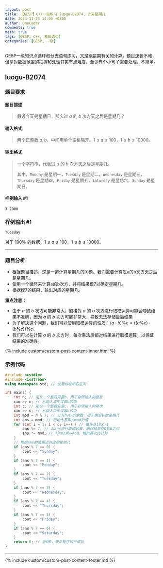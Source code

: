 ```yaml
---
layout: post
title: 【GESP】C++一级练习 luogu-B2074, 计算星期几
date: 2024-11-23 14:00 +0800
author: OneCoder
comments: true
math: true
tags: [GESP, C++, 基础语句]
categories: [GESP, 一级]
---
```

GESP一级知识点循环和分支语句练习。又是跟星期有关的计算。题目逻辑不难，但是对数据范围的把握和处理其实有点难度，至少有个小弯子需要处理，不简单。

<!--more-->

## luogu-B2074

### 题目要求

#### 题目描述

>假设今天是星期日，那么过 $a$ 的 $b$ 次方天之后是星期几？

#### 输入格式

>两个正整数 $a, b$，中间用单个空格隔开。$1 \le a \le 100$，$1 \le b \le 10000$。

#### 输出格式

>一个字符串，代表过 $a$ 的 $b$ 次方天之后是星期几。
>
>其中，`Monday` 是星期一，`Tuesday` 是星期二，`Wednesday` 是星期三，`Thursday` 是星期四，`Friday` 是星期五，`Saturday` 是星期六，`Sunday` 是星期日。

#### 样例输入 #1

```console
3 2000
```

### 样例输出 #1

```console
Tuesday
```

对于 $100 \%$ 的数据，$1 \le a \le 100$，$1 \le b \le 10000$。

---

### 题目分析

- 根据题目描述，这是一道计算星期几的问题。我们需要计算过a的b次方天之后是星期几。
- 使用一个循环来计算a的b次方，并将结果模7以确定星期几。
- 根据模7的结果，输出对应的星期几。

**重点注意：**

- 由于 $a$ 的 $b$ 次方可能非常大，直接对 $a$ 的 $b$ 次方进行取模运算可能会导致结果不准确，因为 $a$ 的 $b$ 次方可能非常大，导致无法存储最后结果
- 为了解决这个问题，我们可以使用取模运算的性质：$(a \cdot b) \% c = ((a \% c) \cdot (b \% c)) \% c$。
- 我们可以在计算 $a$ 的 $b$ 次方时，每次乘法后都对结果进行取模运算，以保证结果的准确性。

{% include custom/custom-post-content-inner.html %}

### 示例代码

```cpp
#include <cstdio>
#include <iostream>
using namespace std; // 使用标准命名空间

int main() {
    int n; // 定义一个整数变量n，用于存储输入的整数
    cin >> n; // 从输入流中读取n的值
    int c; // 定义一个整数变量c，用于存储输入的幂次
    cin >> c; // 从输入流中读取c的值
    int mod = n % 7; // 计算n对7的余数，用于确定初始星期几
    int ans = mod; // 初始化答案为mod的值
    for (int i = 1; i < c; i++) { // 循环从1到c-1
        ans %= 7; // 对ans进行取模运算，确保结果在0到6之间
        ans *= mod; // 将ans乘以mod，模拟幂次的计算
    }
    // 根据ans的值输出对应的星期几
    if (ans % 7 == 0) {
        cout << "Sunday";
    }
    if (ans % 7 == 1) {
        cout << "Monday";
    }
    if (ans % 7 == 2) {
        cout << "Tuesday";
    }
    if (ans % 7 == 3) {
        cout << "Wednesday";
    }
    if (ans % 7 == 4) {
        cout << "Thursday";
    }
    if (ans % 7 == 5) {
        cout << "Friday";
    }
    if (ans % 7 == 6) {
        cout << "Saturday";
    }
    return 0; // 返回0，表示程序执行成功
}
```

---

{% include custom/custom-post-content-footer.md %}
